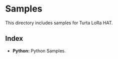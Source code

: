 # Samples
This directory includes samples for Turta LoRa HAT.

## Index
* __Python:__ Python Samples.
